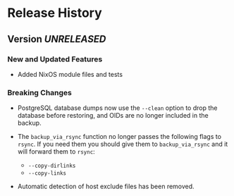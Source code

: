 # Release History

## Version *UNRELEASED*

### New and Updated Features

  * Added NixOS module files and tests

### Breaking Changes

  * PostgreSQL database dumps now use the `--clean` option to drop the
    database before restoring, and OIDs are no longer included in the
    backup.

  * The `backup_via_rsync` function no longer passes the following
    flags to `rsync`.  If you need them you should give them to
    `backup_via_rsync` and it will forward them to `rsync`:

    - `--copy-dirlinks`
    - `--copy-links`

  * Automatic detection of host exclude files has been removed.

